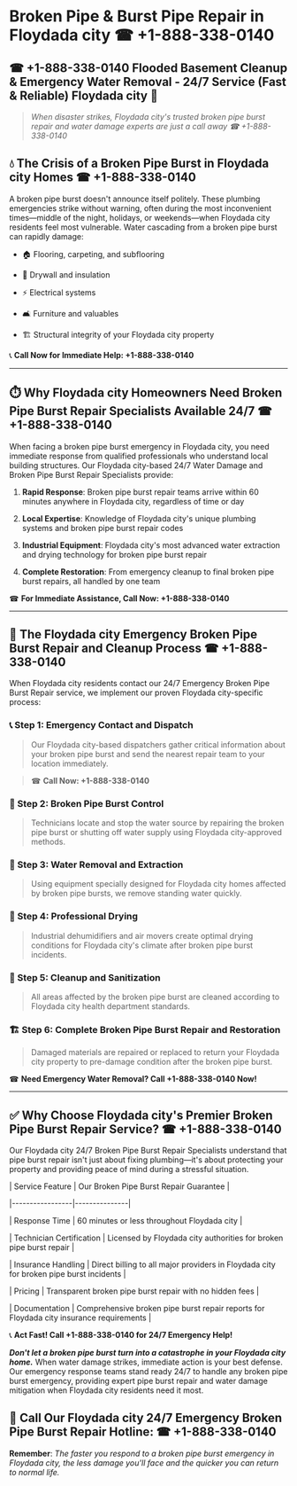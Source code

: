 # Broken Pipe & Burst Pipe Repair in Floydada city ☎ +1-888-338-0140  
## ☎ +1-888-338-0140 Flooded Basement Cleanup & Emergency Water Removal - 24/7 Service (Fast & Reliable) Floydada city 🚨  

> *When disaster strikes, Floydada city's trusted broken pipe burst repair and water damage experts are just a call away ☎ +1-888-338-0140*  

## 💧 The Crisis of a Broken Pipe Burst in Floydada city Homes ☎ +1-888-338-0140  

A broken pipe burst doesn't announce itself politely. These plumbing emergencies strike without warning, often during the most inconvenient times—middle of the night, holidays, or weekends—when Floydada city residents feel most vulnerable. Water cascading from a broken pipe burst can rapidly damage:  

* 🏠 Flooring, carpeting, and subflooring  
* 🧱 Drywall and insulation  
* ⚡ Electrical systems  
* 🛋️ Furniture and valuables  
* 🏗️ Structural integrity of your Floydada city property  

📞 **Call Now for Immediate Help: +1-888-338-0140**  

---  

## ⏱️ Why Floydada city Homeowners Need Broken Pipe Burst Repair Specialists Available 24/7 ☎ +1-888-338-0140  

When facing a broken pipe burst emergency in Floydada city, you need immediate response from qualified professionals who understand local building structures. Our Floydada city-based 24/7 Water Damage and Broken Pipe Burst Repair Specialists provide:  

1. **Rapid Response**: Broken pipe burst repair teams arrive within 60 minutes anywhere in Floydada city, regardless of time or day  
2. **Local Expertise**: Knowledge of Floydada city's unique plumbing systems and broken pipe burst repair codes  
3. **Industrial Equipment**: Floydada city's most advanced water extraction and drying technology for broken pipe burst repair  
4. **Complete Restoration**: From emergency cleanup to final broken pipe burst repairs, all handled by one team  

☎ **For Immediate Assistance, Call Now: +1-888-338-0140**  

---  

## 🔧 The Floydada city Emergency Broken Pipe Burst Repair and Cleanup Process ☎ +1-888-338-0140  

When Floydada city residents contact our 24/7 Emergency Broken Pipe Burst Repair service, we implement our proven Floydada city-specific process:  

### 📞 Step 1: Emergency Contact and Dispatch  
> Our Floydada city-based dispatchers gather critical information about your broken pipe burst and send the nearest repair team to your location immediately.  
> ☎ **Call Now: +1-888-338-0140**  

### 🚿 Step 2: Broken Pipe Burst Control  
> Technicians locate and stop the water source by repairing the broken pipe burst or shutting off water supply using Floydada city-approved methods.  

### 🌊 Step 3: Water Removal and Extraction  
> Using equipment specially designed for Floydada city homes affected by broken pipe bursts, we remove standing water quickly.  

### 💨 Step 4: Professional Drying  
> Industrial dehumidifiers and air movers create optimal drying conditions for Floydada city's climate after broken pipe burst incidents.  

### 🧼 Step 5: Cleanup and Sanitization  
> All areas affected by the broken pipe burst are cleaned according to Floydada city health department standards.  

### 🏗️ Step 6: Complete Broken Pipe Burst Repair and Restoration  
> Damaged materials are repaired or replaced to return your Floydada city property to pre-damage condition after the broken pipe burst.  

☎ **Need Emergency Water Removal? Call +1-888-338-0140 Now!**  

---  

## ✅ Why Choose Floydada city's Premier Broken Pipe Burst Repair Service? ☎ +1-888-338-0140  

Our Floydada city 24/7 Broken Pipe Burst Repair Specialists understand that pipe burst repair isn't just about fixing plumbing—it's about protecting your property and providing peace of mind during a stressful situation.  

| Service Feature | Our Broken Pipe Burst Repair Guarantee |  
|-----------------|---------------|  
| Response Time | 60 minutes or less throughout Floydada city |  
| Technician Certification | Licensed by Floydada city authorities for broken pipe burst repair |  
| Insurance Handling | Direct billing to all major providers in Floydada city for broken pipe burst incidents |  
| Pricing | Transparent broken pipe burst repair with no hidden fees |  
| Documentation | Comprehensive broken pipe burst repair reports for Floydada city insurance requirements |  

📞 **Act Fast! Call +1-888-338-0140 for 24/7 Emergency Help!**  

***Don't let a broken pipe burst turn into a catastrophe in your Floydada city home.*** When water damage strikes, immediate action is your best defense. Our emergency response teams stand ready 24/7 to handle any broken pipe burst emergency, providing expert pipe burst repair and water damage mitigation when Floydada city residents need it most.  

## 📱 Call Our Floydada city 24/7 Emergency Broken Pipe Burst Repair Hotline: ☎ +1-888-338-0140  

**Remember**: *The faster you respond to a broken pipe burst emergency in Floydada city, the less damage you'll face and the quicker you can return to normal life.*